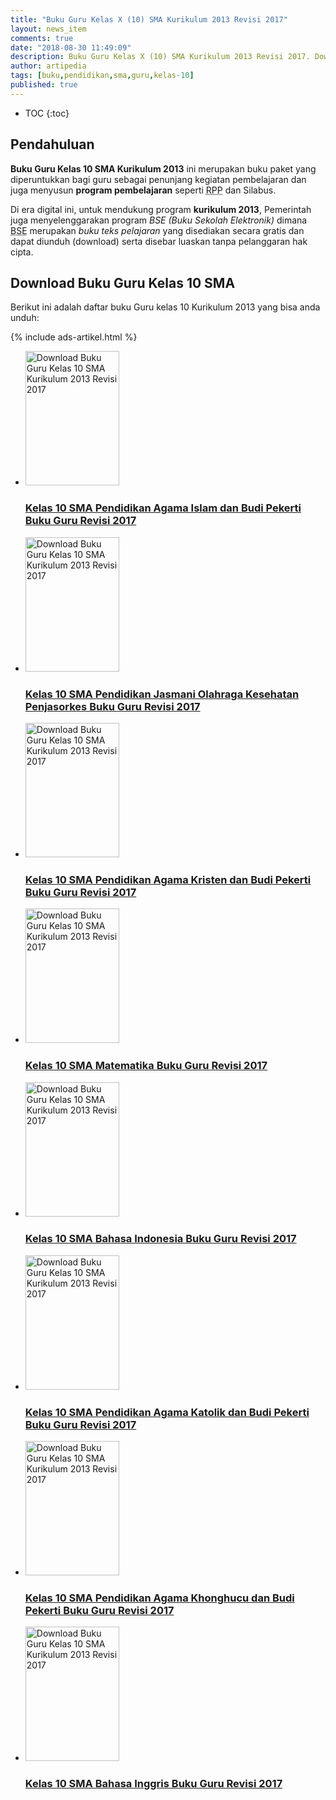 ```yaml
---
title: "Buku Guru Kelas X (10) SMA Kurikulum 2013 Revisi 2017"
layout: news_item
comments: true
date: "2018-08-30 11:49:09"
description: Buku Guru Kelas X (10) SMA Kurikulum 2013 Revisi 2017. Download/unduh buku Guru Kelas 10 SMA Kurikulum 2013 Revisi 2017.
author: artipedia
tags: [buku,pendidikan,sma,guru,kelas-10]
published: true
---
```

* TOC
{:toc}

## Pendahuluan
**Buku Guru Kelas 10 SMA Kurikulum 2013** ini merupakan buku paket yang diperuntukkan bagi guru sebagai penunjang kegiatan pembelajaran dan juga menyusun **program pembelajaran** seperti <abbr title="Rencana Pelaksanaan Pembelajaran">RPP</abbr> dan Silabus. 

Di era digital ini, untuk mendukung program **kurikulum 2013**, Pemerintah juga menyelenggarakan program *BSE (Buku Sekolah Elektronik)* dimana <abbr title="Buku Sekolah Elektronik">BSE</abbr> merupakan *buku teks pelajaran* yang disediakan secara gratis dan dapat diunduh (download) serta disebar luaskan tanpa pelanggaran hak cipta. 



## Download Buku Guru Kelas 10 SMA 
Berikut ini adalah daftar buku Guru kelas 10 Kurikulum 2013 yang bisa anda unduh:

{% include ads-artikel.html %}

<div class="products_box" id="products_box_1">
<ul id="books">
<li><a rel="nofollow" href="http://bsd.pendidikan.id/data/2013/kelas_10sma/guru/Kelas_10_SMA_Pendidikan_Agama_Islam_dan_Budi_Pekerti_Guru_2017.pdf" class="product" id="Kurikulum 2013 SMA Kelas 10 (Guru)"  data-popup="false" data-url="Kelas_10_SMA_Pendidikan_Agama_Islam_dan_Budi_Pekerti_Guru_2017.pdf" title="Kelas 10 SMA Pendidikan Agama Islam dan Budi Pekerti Guru 2017"><img alt="Download Buku Guru Kelas 10 SMA Kurikulum 2013 Revisi 2017" src="https://artipedia.site/img/thumb//Kelas_10_SMA_Pendidikan_Agama_Islam_dan_Budi_Pekerti_Guru_2017-thumb.jpg" width="150" height="215" /><div class="product_title" id="title_1"><h3>Kelas 10 SMA Pendidikan Agama Islam dan Budi Pekerti Buku Guru Revisi 2017</h3></div></a></li><li><a rel="nofollow" href="http://bsd.pendidikan.id/data/2013/kelas_10sma/guru/Kelas_10_SMA_Pendidikan_Jasmani_Olahraga_Kesehatan_Penjasorkes_Guru_2017.pdf" class="product" id="Kurikulum 2013 SMA Kelas 10 (Guru)"  data-popup="false" data-url="Kelas_10_SMA_Pendidikan_Jasmani_Olahraga_Kesehatan_Penjasorkes_Guru_2017.pdf" title="Kelas 10 SMA Pendidikan Jasmani Olahraga Kesehatan Penjasorkes Guru 2017"><img alt="Download Buku Guru Kelas 10 SMA Kurikulum 2013 Revisi 2017" src="https://artipedia.site/img/thumb//Kelas_10_SMA_Pendidikan_Jasmani_Olahraga_Kesehatan_Penjasorkes_Guru_2017-thumb.jpg" width="150" height="215" /><div class="product_title" id="title_1"><h3>Kelas 10 SMA Pendidikan Jasmani Olahraga Kesehatan Penjasorkes Buku Guru Revisi 2017</h3></div></a></li><li><a rel="nofollow" href="http://bsd.pendidikan.id/data/2013/kelas_10sma/guru/Kelas_10_SMA_Pendidikan_Agama_Kristen_dan_Budi_Pekerti_Guru_2017.pdf" class="product" id="Kurikulum 2013 SMA Kelas 10 (Guru)"  data-popup="false" data-url="Kelas_10_SMA_Pendidikan_Agama_Kristen_dan_Budi_Pekerti_Guru_2017.pdf" title="Kelas 10 SMA Pendidikan Agama Kristen dan Budi Pekerti Guru 2017"><img alt="Download Buku Guru Kelas 10 SMA Kurikulum 2013 Revisi 2017" src="https://artipedia.site/img/thumb//Kelas_10_SMA_Pendidikan_Agama_Kristen_dan_Budi_Pekerti_Guru_2017-thumb.jpg" width="150" height="215" /><div class="product_title" id="title_1"><h3>Kelas 10 SMA Pendidikan Agama Kristen dan Budi Pekerti Buku Guru Revisi 2017</h3></div></a></li><li><a rel="nofollow" href="http://bsd.pendidikan.id/data/2013/kelas_10sma/guru/Kelas_10_SMA_Matematika_Guru_2017.pdf" class="product" id="Kurikulum 2013 SMA Kelas 10 (Guru)"  data-popup="false" data-url="Kelas_10_SMA_Matematika_Guru_2017.pdf" title="Kelas 10 SMA Matematika Guru 2017"><img alt="Download Buku Guru Kelas 10 SMA Kurikulum 2013 Revisi 2017" src="https://artipedia.site/img/thumb//Kelas_10_SMA_Matematika_Guru_2017-thumb.jpg" width="150" height="215" /><div class="product_title" id="title_1"><h3>Kelas 10 SMA Matematika Buku Guru Revisi 2017</h3></div></a></li><li><a rel="nofollow" href="http://bsd.pendidikan.id/data/2013/kelas_10sma/guru/Kelas_10_SMA_Bahasa_Indonesia_Guru_2017.pdf" class="product" id="Kurikulum 2013 SMA Kelas 10 (Guru)"  data-popup="false" data-url="Kelas_10_SMA_Bahasa_Indonesia_Guru_2017.pdf" title="Kelas 10 SMA Bahasa Indonesia Guru 2017"><img alt="Download Buku Guru Kelas 10 SMA Kurikulum 2013 Revisi 2017" src="https://artipedia.site/img/thumb//Kelas_10_SMA_Bahasa_Indonesia_Guru_2017-thumb.jpg" width="150" height="215" /><div class="product_title" id="title_1"><h3>Kelas 10 SMA Bahasa Indonesia Buku Guru Revisi 2017</h3></div></a></li><li><a rel="nofollow" href="http://bsd.pendidikan.id/data/2013/kelas_10sma/guru/Kelas_10_SMA_Pendidikan_Agama_Katolik_dan_Budi_Pekerti_Guru_2017.pdf" class="product" id="Kurikulum 2013 SMA Kelas 10 (Guru)"  data-popup="false" data-url="Kelas_10_SMA_Pendidikan_Agama_Katolik_dan_Budi_Pekerti_Guru_2017.pdf" title="Kelas 10 SMA Pendidikan Agama Katolik dan Budi Pekerti Guru 2017"><img alt="Download Buku Guru Kelas 10 SMA Kurikulum 2013 Revisi 2017" src="https://artipedia.site/img/thumb//Kelas_10_SMA_Pendidikan_Agama_Katolik_dan_Budi_Pekerti_Guru_2017-thumb.jpg" width="150" height="215" /><div class="product_title" id="title_1"><h3>Kelas 10 SMA Pendidikan Agama Katolik dan Budi Pekerti Buku Guru Revisi 2017</h3></div></a></li><li><a rel="nofollow" href="http://bsd.pendidikan.id/data/2013/kelas_10sma/guru/Kelas_10_SMA_Pendidikan_Agama_Khonghucu_dan_Budi_Pekerti_Guru_2017.pdf" class="product" id="Kurikulum 2013 SMA Kelas 10 (Guru)"  data-popup="false" data-url="Kelas_10_SMA_Pendidikan_Agama_Khonghucu_dan_Budi_Pekerti_Guru_2017.pdf" title="Kelas 10 SMA Pendidikan Agama Khonghucu dan Budi Pekerti Guru 2017"><img alt="Download Buku Guru Kelas 10 SMA Kurikulum 2013 Revisi 2017" src="https://artipedia.site/img/thumb//Kelas_10_SMA_Pendidikan_Agama_Khonghucu_dan_Budi_Pekerti_Guru_2017-thumb.jpg" width="150" height="215" /><div class="product_title" id="title_1"><h3>Kelas 10 SMA Pendidikan Agama Khonghucu dan Budi Pekerti Buku Guru Revisi 2017</h3></div></a></li><li><a rel="nofollow" href="http://bsd.pendidikan.id/data/2013/kelas_10sma/guru/Kelas_10_SMA_Bahasa_Inggris_Guru_2017.pdf" class="product" id="Kurikulum 2013 SMA Kelas 10 (Guru)"  data-popup="false" data-url="Kelas_10_SMA_Bahasa_Inggris_Guru_2017.pdf" title="Kelas 10 SMA Bahasa Inggris Guru 2017"><img alt="Download Buku Guru Kelas 10 SMA Kurikulum 2013 Revisi 2017" src="https://artipedia.site/img/thumb//Kelas_10_SMA_Bahasa_Inggris_Guru_2017-thumb.jpg" width="150" height="215" /><div class="product_title" id="title_1"><h3>Kelas 10 SMA Bahasa Inggris Buku Guru Revisi 2017</h3></div></a></li>	
	</ul>
						
</div>
